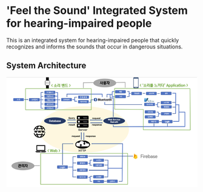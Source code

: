 # 'Feel the Sound' Integrated System for hearing-impaired people
This is an integrated system for hearing-impaired people that quickly recognizes and informs the sounds that occur in dangerous situations.   

## System Architecture
![img](./Images/SystemArchitecture.png)
